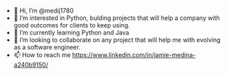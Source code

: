 - 👋 Hi, I’m @medij1780
- 👀 I’m interested in Python, bulding projects that will help a company with good outcomes for clients to keep using. 
- 🌱 I’m currently learning Python and Java
- 💞️ I’m looking to collaborate on any project that will help me with evolving as a software engineer. 
- 📫 How to reach me https://www.linkedin.com/in/jamie-medina-a240b9150/

<!---
medij1780/medij1780 is a ✨ special ✨ repository because its `README.md` (this file) appears on your GitHub profile.
You can click the Preview link to take a look at your changes.
--->
